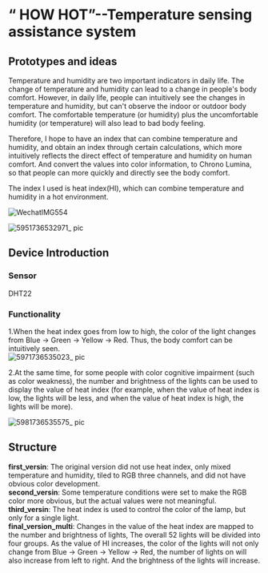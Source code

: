 # “ HOW HOT”--Temperature sensing assistance system
## Prototypes and ideas
Temperature and humidity are two important indicators in daily life. The change of temperature and humidity can lead to a change in people's body comfort. However, in daily life, people can intuitively see the changes in temperature and humidity, but can't observe the indoor or outdoor body comfort. The comfortable temperature (or humidity) plus the uncomfortable humidity (or temperature) will also lead to bad body feeling.</br>

Therefore, I hope to have an index that can combine temperature and humidity, and obtain an index through certain calculations, which more intuitively reflects the direct effect of temperature and humidity on human comfort. And convert the values into color information, to Chrono Lumina, so that people can more quickly and directly see the body comfort.</br>

The index I used is heat index(HI), which can combine temperature and humidity in a hot environment.</br>

![WechatIMG554](https://github.com/user-attachments/assets/47b50529-1935-4d24-ae9f-afdead9f2eef)

![5951736532971_ pic](https://github.com/user-attachments/assets/9bebd0be-2920-4d0a-89fa-eb76b168eab7)


## Device Introduction 
### Sensor
DHT22
### Functionality
1.When the heat index goes from low to high, the color of the light changes from Blue -&gt; Green -&gt; Yellow -&gt; Red. Thus, the body comfort can be intuitively seen.</br>
![5971736535023_ pic](https://github.com/user-attachments/assets/0e3926e4-d53b-4b74-add1-f5c750378472)

2.At the same time, for some people with color cognitive impairment (such as color weakness), the number and brightness of the lights can be used to display the value of heat index (for example, when the value of heat index is low, the lights will be less, and when the value of heat index is high, the lights will be more).</br>

![5981736535575_ pic](https://github.com/user-attachments/assets/915bc696-93f9-45ec-8842-c8dee5cc01e8)

## Structure

**first_versin**: The original version did not use heat index, only mixed temperature and humidity, tiled to RGB three channels, and did not have obvious color development.</br>
**second_versin**: Some temperature conditions were set to make the RGB color more obvious, but the actual values were not meaningful.</br>
**third_versin**: The heat index is used to control the color of the lamp, but only for a single light.</br>
**final_version_multi**: Changes in the value of the heat index are mapped to the number and brightness of lights, The overall 52 lights will be divided into four groups. As the value of HI increases, the color of the lights will not only change from Blue -&gt; Green -&gt;  Yellow -&gt;  Red, the number of lights on will also increase from left to right. And the brightness of the lights will increase.




